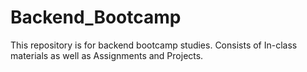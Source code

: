 # Backend_Bootcamp
This repository is for backend bootcamp studies. Consists of In-class materials as well as Assignments and Projects.

